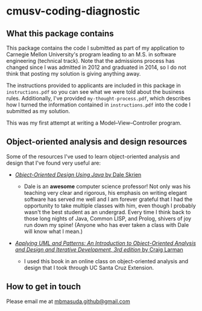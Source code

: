 # cmusv-coding-diagnostic

## What this package contains

This package contains the code I submitted as part of my
application to Carnegie Mellon University's program leading
to an M.S. in software engineering (technical track). Note
that the admissions process has changed since I was admitted
in 2012 and graduated in 2014, so I do not think that posting
my solution is giving anything away.

The instructions provided to applicants are included in this
package in `instructions.pdf` so you can see what we were
told about the business rules. Additionally, I've provided
`my-thought-process.pdf`, which describes how I turned the
information contained in `instructions.pdf` into the code
I submitted as my solution.

This was my first attempt at writing a Model–View–Controller
program.

## Object-oriented analysis and design resources

Some of the resources I've used to learn object-oriented
analysis and design that I've found very useful are:

*  [*Object-Oriented Design Using Java* by Dale Skrien](https://www.amazon.com/Object-Oriented-Design-Using-Java-Skrien/dp/0072974168)
    *  Dale is an **awesome** computer science professor! Not
       only was his teaching very clear and rigorous, his emphasis
       on writing elegant software has served me well and I am
       forever grateful that I had the opportunity to take multiple
       classes with him, even though I probably wasn't the best
       student as an undergrad. Every time I think back to those
       long nights of Java, Common LISP, and Prolog, shivers of
       joy run down my spine! (Anyone who has ever taken a class
       with Dale will know what I mean.)

*  [*Applying UML and Patterns: An Introduction to Object-Oriented Analysis and Design and Iterative Development, 3rd edition* by Craig Larman](https://www.amazon.com/Applying-UML-Patterns-Introduction-Object-Oriented/dp/0131489062)
    *  I used this book in an online class on object-oriented analysis
       and design that I took through UC Santa Cruz Extension.


## How to get in touch

Please email me at <mbmasuda.github@gmail.com>
